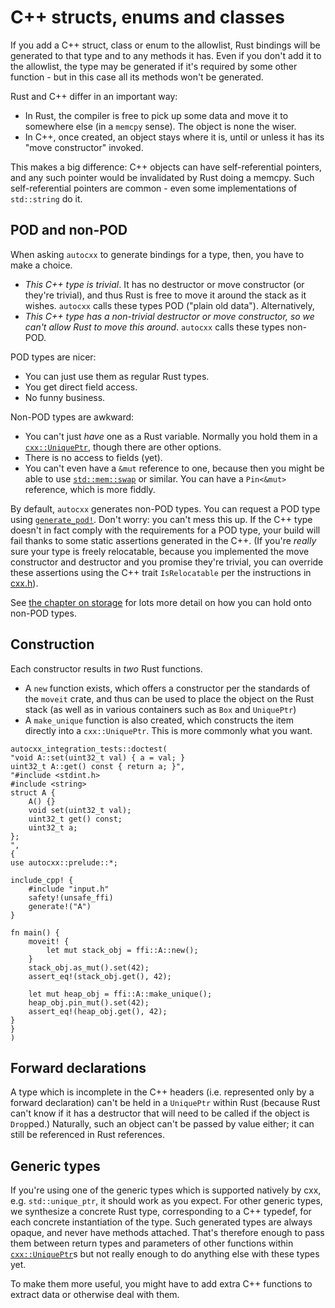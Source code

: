 # C++ structs, enums and classes

If you add a C++ struct, class or enum to the allowlist, Rust bindings will be generated to that type and to any methods it has.
Even if you don't add it to the allowlist, the type may be generated if it's required by some other function - but in this case
all its methods won't be generated.

Rust and C++ differ in an important way:

* In Rust, the compiler is free to pick up some data and move it to somewhere else (in a `memcpy` sense). The object is none the wiser.
* In C++, once created, an object stays where it is, until or unless it has its "move constructor" invoked.

This makes a big difference: C++ objects can have self-referential pointers, and any such pointer would be invalidated by Rust doing
a memcpy. Such self-referential pointers are common - even some implementations of `std::string` do it.

## POD and non-POD

When asking `autocxx` to generate bindings for a type, then, you have to make a choice.

* *This C++ type is trivial*. It has no destructor or move constructor (or they're trivial), and thus Rust is free to move it around the stack as it wishes. `autocxx` calls these types POD ("plain old data"). Alternatively,
* *This C++ type has a non-trivial destructor or move constructor, so we can't allow Rust to move this around*. `autocxx` calls these types non-POD.

POD types are nicer:

* You can just use them as regular Rust types.
* You get direct field access.
* No funny business.

Non-POD types are awkward:

* You can't just _have_ one as a Rust variable. Normally you hold them in a [`cxx::UniquePtr`](https://docs.rs/cxx/latest/cxx/struct.UniquePtr.html), though there are other options.
* There is no access to fields (yet).
* You can't even have a `&mut` reference to one, because then you might be able to use [`std::mem::swap`](https://doc.rust-lang.org/stable/std/mem/fn.swap.html) or similar. You can have a `Pin<&mut>` reference, which is more fiddly.

By default, `autocxx` generates non-POD types. You can request a POD type using [`generate_pod!`](https://docs.rs/autocxx/latest/autocxx/macro.generate_pod.html). Don't worry: you can't mess this up. If the C++ type doesn't in fact comply with the requirements for a POD type, your build will fail thanks to some static assertions generated in the C++. (If you're _really_ sure your type is freely relocatable, because you implemented the move constructor and destructor and you promise they're trivial, you can override these assertions using the C++ trait `IsRelocatable` per the instructions in [cxx.h](https://github.com/dtolnay/cxx/blob/master/include/cxx.h)).

See [the chapter on storage](storage.md) for lots more detail on how you can hold onto non-POD types.

## Construction

Each constructor results in _two_ Rust functions.

* A `new` function exists, which
  offers a constructor per the standards of the `moveit` crate, and thus can be used
  to place the object on the Rust stack (as well as in various containers such as `Box`
  and `UniquePtr`)
* A `make_unique` function is also created, which constructs the item directly into
  a `cxx::UniquePtr`. This is more commonly what you want.

```rust,ignore,autocxx,hidecpp
autocxx_integration_tests::doctest(
"void A::set(uint32_t val) { a = val; }
uint32_t A::get() const { return a; }",
"#include <stdint.h>
#include <string>
struct A {
    A() {}
    void set(uint32_t val);
    uint32_t get() const;
    uint32_t a;
};
",
{
use autocxx::prelude::*;

include_cpp! {
    #include "input.h"
    safety!(unsafe_ffi)
    generate!("A")
}

fn main() {
    moveit! {
        let mut stack_obj = ffi::A::new();
    }
    stack_obj.as_mut().set(42);
    assert_eq!(stack_obj.get(), 42);

    let mut heap_obj = ffi::A::make_unique();
    heap_obj.pin_mut().set(42);
    assert_eq!(heap_obj.get(), 42);
}
}
)
```

## Forward declarations

A type which is incomplete in the C++ headers (i.e. represented only by a forward
declaration) can't be held in a `UniquePtr` within Rust (because Rust can't know
if it has a destructor that will need to be called if the object is `Drop`ped.)
Naturally, such an object can't be passed by value either; it can still be
referenced in Rust references.

## Generic types

If you're using one of the generic types which is supported natively by cxx,
e.g. `std::unique_ptr`, it should work as you expect. For other generic types,
we synthesize a concrete Rust type, corresponding to a C++ typedef, for each
concrete instantiation of the type. Such generated types are always opaque,
and never have methods attached. That's therefore enough to pass them
between return types and parameters of other functions within [`cxx::UniquePtr`](https://docs.rs/cxx/latest/cxx/struct.UniquePtr.html)s
but not really enough to do anything else with these types yet.

To make them more useful, you might have to add extra C++ functions to extract
data or otherwise deal with them.